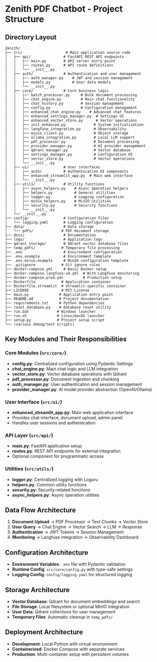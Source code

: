 # Zenith PDF Chatbot - Project Structure

## Directory Layout
```
Zenith/
├── src/                    # Main application source code
│   ├── api/               # FastAPI REST API endpoints
│   │   ├── main.py        # API server entry point
│   │   ├── routes.py      # API route definitions
│   │   └── __init__.py
│   ├── auth/              # Authentication and user management
│   │   ├── auth_manager.py    # JWT and session management
│   │   ├── models.py          # User data models
│   │   └── __init__.py
│   ├── core/              # Core business logic
│   │   ├── batch_processor.py     # Bulk document processing
│   │   ├── chat_engine.py         # Main chat functionality
│   │   ├── chat_history.py        # Session management
│   │   ├── config.py              # Configuration management
│   │   ├── enhanced_chat_engine.py    # Advanced chat features
│   │   ├── enhanced_settings_manager.py  # Settings UI
│   │   ├── enhanced_vector_store.py      # Vector operations
│   │   ├── init_enhanced.py             # System initialization
│   │   ├── langfuse_integration.py      # Observability
│   │   ├── minio_client.py              # Object storage
│   │   ├── ollama_integration.py        # Local LLM support
│   │   ├── pdf_processor.py             # Document processing
│   │   ├── provider_manager.py          # AI provider management
│   │   ├── qdrant_manager.py            # Vector database
│   │   ├── settings_manager.py          # Configuration UI
│   │   ├── vector_store.py              # Vector operations
│   │   └── __init__.py
│   ├── ui/                # User interfaces
│   │   ├── auth/          # Authentication UI components
│   │   ├── enhanced_streamlit_app.py  # Main web interface
│   │   └── __init__.py
│   ├── utils/             # Utility functions
│   │   ├── async_helpers.py    # Async operation helpers
│   │   ├── helpers.py          # General utilities
│   │   ├── logger.py           # Logging configuration
│   │   ├── minio_helpers.py    # MinIO utilities
│   │   ├── security.py         # Security functions
│   │   └── __init__.py
│   └── __init__.py
├── config/                # Configuration files
│   └── logging.yaml       # Logging configuration
├── data/                  # Data storage
│   └── pdfs/             # PDF document storage
├── docs/                  # Documentation
├── logs/                  # Application logs
├── qdrant_storage/        # Qdrant vector database files
├── temp_pdfs/            # Temporary file processing
├── .env                   # Environment configuration
├── .env.example           # Environment template
├── .env.minio.example     # MinIO configuration template
├── .gitignore            # Git ignore rules
├── docker-compose.yml     # Basic Docker setup
├── docker-compose.langfuse-v4.yml  # With Langfuse monitoring
├── docker-compose.prod.yml         # Production setup
├── Dockerfile            # Application container
├── Dockerfile.streamlit  # Streamlit-specific container
├── LICENSE               # MIT License
├── main.py              # Application entry point
├── README.md            # Project documentation
├── requirements.txt     # Python dependencies
├── reset_database.py    # Database reset utility
├── run.bat             # Windows launcher
├── run.sh              # Linux/macOS launcher
├── setup.py            # Project setup script
└── (various debug/test scripts)
```

## Key Modules and Their Responsibilities

### Core Modules (`src/core/`)
- **config.py**: Centralized configuration using Pydantic Settings
- **chat_engine.py**: Main chat logic and LLM integration
- **vector_store.py**: Vector database operations with Qdrant
- **pdf_processor.py**: Document ingestion and chunking
- **auth_manager.py**: User authentication and session management
- **provider_manager.py**: AI model provider abstraction (OpenAI/Ollama)

### User Interface (`src/ui/`)
- **enhanced_streamlit_app.py**: Main web application interface
- Provides chat interface, document upload, admin panel
- Handles user sessions and authentication

### API Layer (`src/api/`)
- **main.py**: FastAPI application setup
- **routes.py**: REST API endpoints for external integration
- Optional component for programmatic access

### Utilities (`src/utils/`)
- **logger.py**: Centralized logging with Loguru
- **helpers.py**: Common utility functions
- **security.py**: Security-related functions
- **async_helpers.py**: Async operation utilities

## Data Flow Architecture
1. **Document Upload** → PDF Processor → Text Chunks → Vector Store
2. **User Query** → Chat Engine → Vector Search → LLM → Response
3. **Authentication** → JWT Tokens → Session Management
4. **Monitoring** → Langfuse Integration → Observability Dashboard

## Configuration Architecture
- **Environment Variables**: `.env` file with Pydantic validation
- **Runtime Config**: `src/core/config.py` with type-safe settings
- **Logging Config**: `config/logging.yaml` for structured logging

## Storage Architecture
- **Vector Database**: Qdrant for document embeddings and search
- **File Storage**: Local filesystem or optional MinIO integration
- **User Data**: Qdrant collections for user management
- **Temporary Files**: Automatic cleanup in `temp_pdfs/`

## Deployment Architecture
- **Development**: Local Python with virtual environment
- **Containerized**: Docker Compose with separate services
- **Production**: Multi-container setup with persistent volumes
